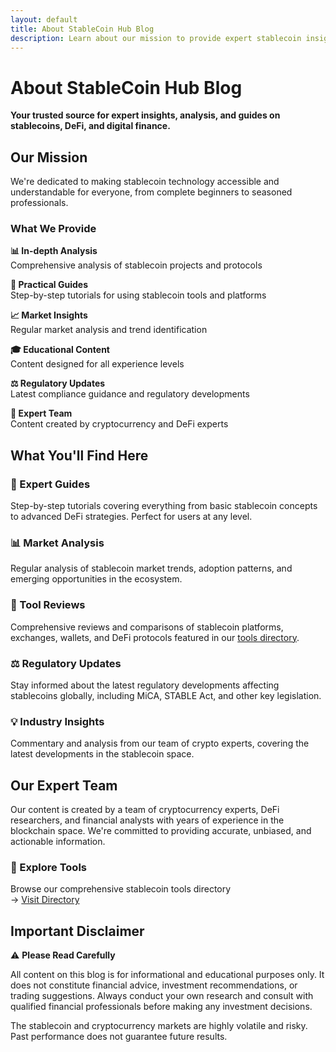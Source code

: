 ```yaml
---
layout: default
title: About StableCoin Hub Blog
description: Learn about our mission to provide expert stablecoin insights, analysis, and guides for the crypto community.
---
```


# About StableCoin Hub Blog

**Your trusted source for expert insights, analysis, and guides on stablecoins, DeFi, and digital finance.**

## Our Mission

We're dedicated to making stablecoin technology accessible and understandable for everyone, from complete beginners to seasoned professionals.

### What We Provide

**📊 In-depth Analysis**  
Comprehensive analysis of stablecoin projects and protocols

**📖 Practical Guides**  
Step-by-step tutorials for using stablecoin tools and platforms

**📈 Market Insights**  
Regular market analysis and trend identification

**🎓 Educational Content**  
Content designed for all experience levels

**⚖️ Regulatory Updates**  
Latest compliance guidance and regulatory developments

**👥 Expert Team**  
Content created by cryptocurrency and DeFi experts

## What You'll Find Here

### 🧭 Expert Guides
Step-by-step tutorials covering everything from basic stablecoin concepts to advanced DeFi strategies. Perfect for users at any level.

### 📊 Market Analysis
Regular analysis of stablecoin market trends, adoption patterns, and emerging opportunities in the ecosystem.

### 🔧 Tool Reviews
Comprehensive reviews and comparisons of stablecoin platforms, exchanges, wallets, and DeFi protocols featured in our [tools directory](https://stablecoinhub.pro).

### ⚖️ Regulatory Updates
Stay informed about the latest regulatory developments affecting stablecoins globally, including MiCA, STABLE Act, and other key legislation.

### 💡 Industry Insights
Commentary and analysis from our team of crypto experts, covering the latest developments in the stablecoin space.

## Our Expert Team

Our content is created by a team of cryptocurrency experts, DeFi researchers, and financial analysts with years of experience in the blockchain space. We're committed to providing accurate, unbiased, and actionable information.

### 🔗 Explore Tools
Browse our comprehensive stablecoin tools directory  
→ [Visit Directory](https://stablecoinhub.pro)



## Important Disclaimer

⚠️ **Please Read Carefully**

All content on this blog is for informational and educational purposes only. It does not constitute financial advice, investment recommendations, or trading suggestions. Always conduct your own research and consult with qualified financial professionals before making any investment decisions.

The stablecoin and cryptocurrency markets are highly volatile and risky. Past performance does not guarantee future results.
